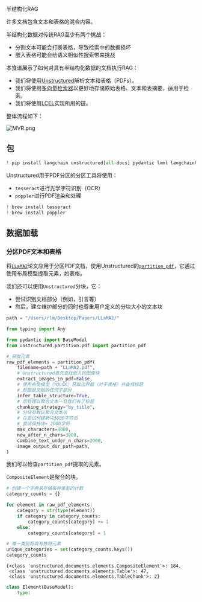 半结构化RAG

许多文档包含文本和表格的混合内容。

半结构化数据对传统RAG至少有两个挑战：

* 分割文本可能会打断表格，导致检索中的数据损坏
* 嵌入表格可能会给语义相似性搜索带来挑战

本食谱展示了如何对具有半结构化数据的文档执行RAG：

* 我们将使用[Unstructured](https://unstructured.io/)解析文本和表格（PDFs）。
* 我们将使用[多向量检索器](https://python.langchain.com/docs/modules/data_connection/retrievers/multi_vector)以更好地存储原始表格、文本和表摘要，适用于检索。
* 我们将使用[LCEL](https://python.langchain.com/docs/expression_language/)实现所用的链。

整体流程如下：

![MVR.png](7b5c5a30-393c-4b27-8fa1-688306ef2aef.png)

## 包

```python
! pip install langchain unstructured[all-docs] pydantic lxml langchainhub
```

Unstructured用于PDF分区的分区工具将使用：

* `tesseract`进行光学字符识别（OCR）
* `poppler`进行PDF渲染和处理

```python
! brew install tesseract
! brew install poppler
```

## 数据加载

### 分区PDF文本和表格

将[`LLaMA2`](https://arxiv.org/pdf/2307.09288.pdf)论文应用于分区PDF文档，使用Unstructured的[`partition_pdf`](https://unstructured-io.github.io/unstructured/core/partition.html#partition-pdf)，它通过使用布局模型提取元素，如表格。

我们还可以使用`Unstructured`分块，它：

* 尝试识别文档部分（例如，引言等）
* 然后，建立维护部分的同时也尊重用户定义的分块大小的文本块

```python
path = "/Users/rlm/Desktop/Papers/LLaMA2/"
```

```python
from typing import Any

from pydantic import BaseModel
from unstructured.partition.pdf import partition_pdf

# 获取元素
raw_pdf_elements = partition_pdf(
    filename=path + "LLaMA2.pdf",
    # Unstructured首先查找嵌入的图像块
    extract_images_in_pdf=False,
    # 使用布局模型（YOLOX）获取边界框（对于表格）并查找标题
    # 标题是文档的任何子部分
    infer_table_structure=True,
    # 后处理以聚合文本一旦我们有了标题
    chunking_strategy="by_title",
    # 分块参数以聚合文本块
    # 在尝试创建新块3800字符后
    # 尝试保持块> 2000字符
    max_characters=4000,
    new_after_n_chars=3800,
    combine_text_under_n_chars=2000,
    image_output_dir_path=path,
)
```

我们可以检查`partition_pdf`提取的元素。

`CompositeElement`是聚合的块。

```python
# 创建一个字典来存储每种类型的计数
category_counts = {}

for element in raw_pdf_elements:
    category = str(type(element))
    if category in category_counts:
        category_counts[category] += 1
    else:
        category_counts[category] = 1

# 唯一类别将具有独特元素
unique_categories = set(category_counts.keys())
category_counts
```

```
{<class 'unstructured.documents.elements.CompositeElement'>: 184,
 <class 'unstructured.documents.elements.Table'>: 47,
 <class 'unstructured.documents.elements.TableChunk'>: 2}
```

```python
class Element(BaseModel):
    type: